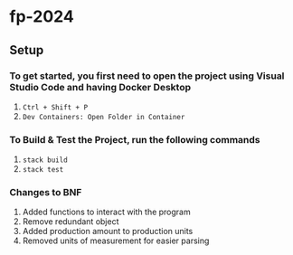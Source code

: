 # fp-2024

## Setup

### To get started, you first need to open the project using Visual Studio Code and having Docker Desktop
1. `Ctrl + Shift + P`
2. `Dev Containers: Open Folder in Container`

### To Build & Test the Project, run the following commands
1. `stack build`
2. `stack test`


### Changes to BNF
1. Added functions to interact with the program
2. Remove redundant object
3. Added production amount to production units
4. Removed units of measurement for easier parsing
